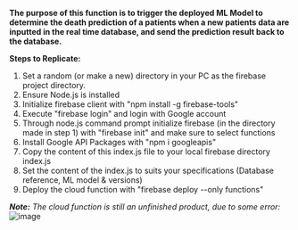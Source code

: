 **The purpose of this function is to trigger the deployed ML Model to determine the death prediction of a patients when a new patients data are inputted in the real time database, and send the prediction result back to the database.**

**Steps to Replicate:**

1. Set a random (or make a new) directory in your PC as the firebase project directory.
2. Ensure Node.js is installed
3. Initialize firebase client with "npm install -g firebase-tools"
4. Execute "firebase login" and login with Google account
5. Through node.js command prompt initialize firebase (in the directory made in step 1) with "firebase init" and make sure to select functions
6. Install Google API Packages with "npm i googleapis"
7. Copy the content of this index.js file to your local firebase directory index.js
8. Set the content of the index.js to suits your specifications (Database reference, ML model & versions)
9. Deploy the cloud function with "firebase deploy --only functions"

_**Note:** The cloud function is still an unfinished product, due to some error:_
![image](https://user-images.githubusercontent.com/74135059/121293195-6a4f2500-c915-11eb-874e-a261c053bac9.png)
